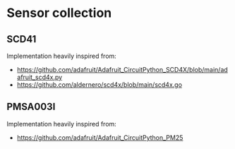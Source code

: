 # Sensor collection

## SCD41

Implementation heavily inspired from:

* https://github.com/adafruit/Adafruit_CircuitPython_SCD4X/blob/main/adafruit_scd4x.py
* https://github.com/aldernero/scd4x/blob/main/scd4x.go

## PMSA003I

Implementation heavily inspired from:

* https://github.com/adafruit/Adafruit_CircuitPython_PM25